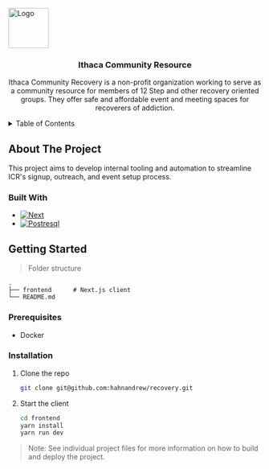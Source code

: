 <!-- PROJECT LOGO -->
<br />
<div align="left">
  <a href="https://github.com/github_username/repo_name">
    <img src="./readme/icr.png" alt="Logo" width="80" height="80">
  </a>

<h3 align="center">Ithaca Community Resource</h3>

  <p align="center">
    Ithaca Community Recovery is a non-profit organization working to serve as a community resource for members of 12 Step and other recovery oriented groups. They offer safe and affordable event and meeting spaces for recoverers of addiction.
    <br />    
  </p>
</div>



<!-- TABLE OF CONTENTS -->
<details>
  <summary>Table of Contents</summary>
  <ol>
    <li>
      <a href="#about-the-project">About The Project</a>
      <ul>
        <li><a href="#built-with">Built With</a></li>
      </ul>
    </li>
    <li>
      <a href="#getting-started">Getting Started</a>
      <ul>
        <li><a href="#prerequisites">Prerequisites</a></li>
        <li><a href="#installation">Installation</a></li>
      </ul>
    </li>
  </ol>
</details>



<!-- ABOUT THE PROJECT -->
## About The Project
This project aims to develop internal tooling and automation to streamline ICR's signup, outreach, and event setup process.

### Built With

* [![Next][Next.js]][Next-url]
* [![Postresql][Prisma.io]][Prisma-url]

<!-- GETTING STARTED -->
## Getting Started


> Folder structure 

    .
    ├── frontend      # Next.js client
    └── README.md

### Prerequisites
* Docker

### Installation

1. Clone the repo
   ```sh
   git clone git@github.com:hahnandrew/recovery.git
   ```
2. Start the client
   ```sh
   cd frontend
   yarn install
   yarn run dev
   ```

> Note: See individual project files for more information on how to build and deploy the project.


<!-- MARKDOWN LINKS & IMAGES -->
<!-- https://www.markdownguide.org/basic-syntax/#reference-style-links -->
[Next.js]: https://img.shields.io/badge/next.js-000000?style=for-the-badge&logo=nextdotjs&logoColor=white
[Next-url]: https://nextjs.org/
[React.js]: https://img.shields.io/badge/React-20232A?style=for-the-badge&logo=react&logoColor=61DAFB
[React-url]: https://reactjs.org/
[Prisma.io]: https://img.shields.io/badge/Prisma-3982CE?style=for-the-badge&logo=Prisma&logoColor=white
[Express.js]: https://img.shields.io/badge/express.js-%23404d59.svg?style=for-the-badge&logo=express&logoColor=%2361DAFB
[Express-url]: https://expressjs.com/
[Prisma-url]: https://www.prisma.io/
